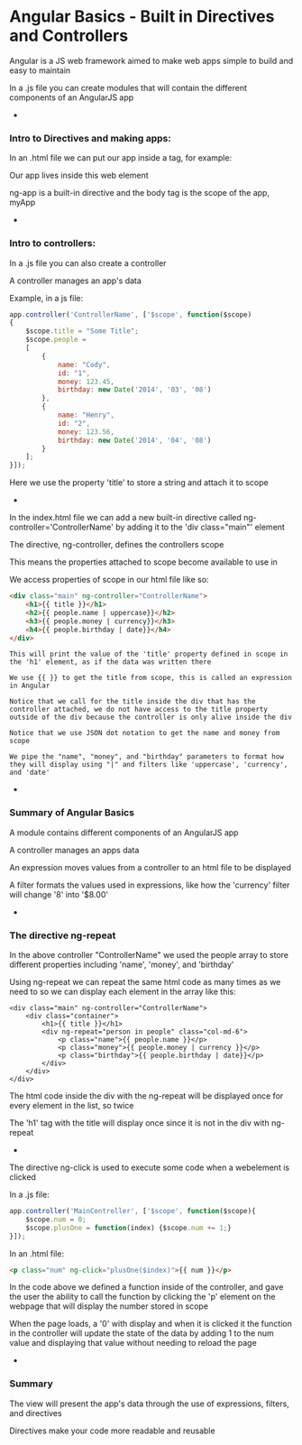 # Angular Basics - Built in Directives and Controllers

Angular is a JS web framework aimed to make web apps simple to build and easy to maintain

In a .js file you can create modules that will contain the different components of an AngularJS app

-

### Intro to Directives and making apps:

In an .html file we can put our app inside a tag, for example: <body ng-app="myApp">

Our app lives inside this web element

ng-app is a built-in directive and the body tag is the scope of the app, myApp

-

### Intro to controllers:

In a .js file you can also create a controller

A controller manages an app's data

Example, in a js file:

```javascript
app.controller('ControllerName', ['$scope', function($scope)
{
    $scope.title = "Some Title";
    $scope.people =
    [
        {
            name: "Cody",
            id: "1",
            money: 123.45,
            birthday: new Date('2014', '03', '08')
        },
        {
            name: "Henry",
            id: "2",
            money: 123.56,
            birthday: new Date('2014', '04', '08')
        }
    ];
}]);
```

Here we use the property 'title' to store a string and attach it to scope

-

In the index.html file we can add a new built-in directive called ng-controller='ControllerName' by adding it to the 'div class="main"' element

The directive, ng-controller, defines the controllers scope

This means the properties attached to scope become available to use in <div class="main" ng-controller="ControllerName">

We access properties of scope in our html file like so:

```HTML
<div class="main" ng-controller="ControllerName">
    <h1>{{ title }}</h1>
    <h2>{{ people.name | uppercase}}</h2>
    <h3>{{ people.money | currency}}</h3>
    <h4>{{ people.birthday | date}}</h4>
</div>
```

```
This will print the value of the 'title' property defined in scope in the 'h1' element, as if the data was written there

We use {{ }} to get the title from scope, this is called an expression in Angular

Notice that we call for the title inside the div that has the controller attached, we do not have access to the title property outside of the div because the controller is only alive inside the div

Notice that we use JSON dot notation to get the name and money from scope

We pipe the "name", "money", and "birthday" parameters to format how they will display using "|" and filters like 'uppercase', 'currency', and 'date'
```

-

### Summary of Angular Basics

A module contains different components of an AngularJS app

A controller manages an apps data

An expression moves values from a controller to an html file to be displayed

A filter formats the values used in expressions, like how the 'currency' filter will change '8' into '$8.00'

-

### The directive ng-repeat

In the above controller "ControllerName" we used the people array to store different properties including 'name', 'money', and 'birthday'

Using ng-repeat we can repeat the same html code as many times as we need to so we can display each element in the array like this:

```
<div class="main" ng-controller="ControllerName">
    <div class="container">
        <h1>{{ title }}</h1>
        <div ng-repeat="person in people" class="col-md-6">
            <p class="name">{{ people.name }}</p>
            <p class="money">{{ people.money | currency }}</p>
            <p class="birthday">{{ people.birthday | date}}</p>
        </div>
    </div>
</div>
```

The html code inside the div with the ng-repeat will be displayed once for every element in the list, so twice

The 'h1' tag with the title will display once since it is not in the div with ng-repeat

-

The directive ng-click is used to execute some code when a webelement is clicked

In a .js file:

```javascript
app.controller('MainController', ['$scope', function($scope){
    $scope.num = 0;
    $scope.plusOne = function(index) {$scope.num += 1;}
}]);
```

In an .html file:

```HTML
<p class="num" ng-click="plusOne($index)">{{ num }}</p>
```

In the code above we defined a function inside of the controller, and gave the user the ability to call the function by clicking the 'p' element on the webpage that will display the number stored in scope

When the page loads, a '0' with display and when it is clicked it the function in the controller will update the state of the data by adding 1 to the num value and displaying that value without needing to reload the page

-

### Summary

The view will present the app's data through the use of expressions, filters, and directives

Directives make your code more readable and reusable

